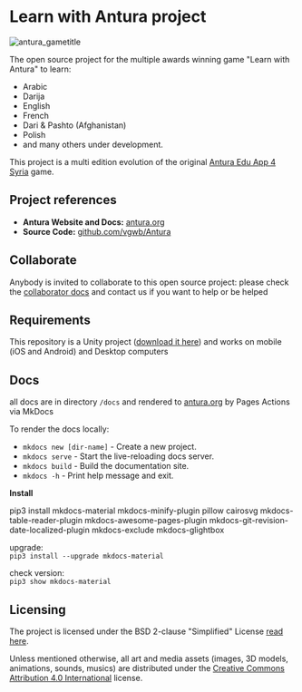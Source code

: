 # Learn with Antura project

![antura_gametitle](docs/assets/img/antura_gametitle.jpg)

The open source project for the multiple awards winning game "Learn with Antura" to learn:

- Arabic
- Darija
- English
- French
- Dari & Pashto (Afghanistan)
- Polish
- and many others under development.

This project is a multi edition evolution of the original [Antura Edu App 4 Syria](https://github.com/vgwb/Antura_arabic) game.

## Project references

- **Antura Website and Docs:** [antura.org](http://antura.org)
- **Source Code:** [github.com/vgwb/Antura](https://github.com/vgwb/Antura)

## Collaborate

Anybody is invited to collaborate to this open source project:
please check the [collaborator docs](https://antura.org/HowTo/Collaborator.html) and contact us if you want to help or be helped

## Requirements

This repository is a Unity project ([download it here](https://unity.com/download)) and works on mobile (iOS and Android) and Desktop computers

## Docs
all docs are in directory `/docs` and rendered to [antura.org](http://antura.org) by Pages Actions via MkDocs

To render the docs locally:

- `mkdocs new [dir-name]` - Create a new project.
- `mkdocs serve` - Start the live-reloading docs server.
- `mkdocs build` - Build the documentation site.
- `mkdocs -h` - Print help message and exit.

**Install**

pip3 install mkdocs-material mkdocs-minify-plugin pillow cairosvg mkdocs-table-reader-plugin mkdocs-awesome-pages-plugin mkdocs-git-revision-date-localized-plugin mkdocs-exclude mkdocs-glightbox

upgrade:  
`pip3 install --upgrade mkdocs-material`

check version:  
`pip3 show mkdocs-material`

## Licensing

The project is licensed under the BSD 2-clause "Simplified" License [read here](LICENSE.md).

Unless mentioned otherwise, all art and media assets (images, 3D models, animations, sounds, musics) are distributed under the [Creative Commons Attribution 4.0 International](http://creativecommons.org/licenses/by/4.0/) license.
